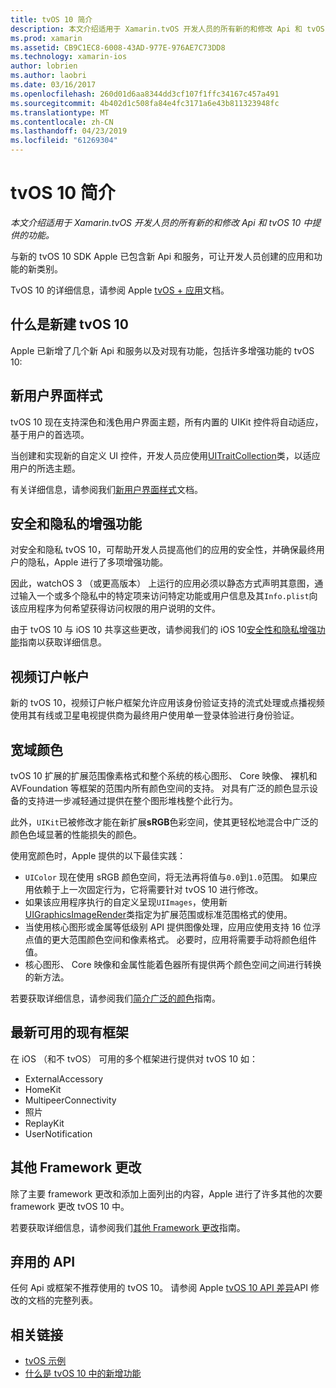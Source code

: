 ```yaml
---
title: tvOS 10 简介
description: 本文介绍适用于 Xamarin.tvOS 开发人员的所有新的和修改 Api 和 tvOS 10 中提供的功能。
ms.prod: xamarin
ms.assetid: CB9C1EC8-6008-43AD-977E-976AE7C73DD8
ms.technology: xamarin-ios
author: lobrien
ms.author: laobri
ms.date: 03/16/2017
ms.openlocfilehash: 260d01d6aa8344dd3cf107f1ffc34167c457a491
ms.sourcegitcommit: 4b402d1c508fa84e4fc3171a6e43b811323948fc
ms.translationtype: MT
ms.contentlocale: zh-CN
ms.lasthandoff: 04/23/2019
ms.locfileid: "61269304"
---
```

# <a name="introduction-to-tvos-10"></a>tvOS 10 简介

_本文介绍适用于 Xamarin.tvOS 开发人员的所有新的和修改 Api 和 tvOS 10 中提供的功能。_

与新的 tvOS 10 SDK Apple 已包含新 Api 和服务，可让开发人员创建的应用和功能的新类别。 

TvOS 10 的详细信息，请参阅 Apple [tvOS + 应用](https://developer.apple.com/tvos/)文档。

## <a name="whats-new-in-tvos-10"></a>什么是新建 tvOS 10

Apple 已新增了几个新 Api 和服务以及对现有功能，包括许多增强功能的 tvOS 10:

## <a name="new-user-interface-styles"></a>新用户界面样式

tvOS 10 现在支持深色和浅色用户界面主题，所有内置的 UIKit 控件将自动适应，基于用户的首选项。

当创建和实现新的自定义 UI 控件，开发人员应使用[UITraitCollection](https://developer.apple.com/reference/uikit/uitraitcollection)类，以适应用户的所选主题。

有关详细信息，请参阅我们[新用户界面样式](~/ios/tvos/platform/user-interface-styles.md)文档。

## <a name="security-and-privacy-enhancements"></a>安全和隐私的增强功能

对安全和隐私 tvOS 10，可帮助开发人员提高他们的应用的安全性，并确保最终用户的隐私，Apple 进行了多项增强功能。

因此，watchOS 3 （或更高版本） 上运行的应用必须以静态方式声明其意图，通过输入一个或多个隐私中的特定项来访问特定功能或用户信息及其`Info.plist`向该应用程序为何希望获得访问权限的用户说明的文件。

由于 tvOS 10 与 iOS 10 共享这些更改，请参阅我们的 iOS 10[安全性和隐私增强功能](~/ios/app-fundamentals/security-privacy.md)指南以获取详细信息。

## <a name="video-subscriber-account"></a>视频订户帐户

新的 tvOS 10，视频订户帐户框架允许应用该身份验证支持的流式处理或点播视频使用其有线或卫星电视提供商为最终用户使用单一登录体验进行身份验证。

<!--To find out more, please see our [Video Subscriber Account](~/ios/platform-features/introduction-to-ios10/video-subscriber-account/) guide.-->

## <a name="wide-color"></a>宽域颜色

tvOS 10 扩展的扩展范围像素格式和整个系统的核心图形、 Core 映像、 裸机和 AVFoundation 等框架的范围内所有颜色空间的支持。 对具有广泛的颜色显示设备的支持进一步减轻通过提供在整个图形堆栈整个此行为。

此外，`UIKit`已被修改才能在新扩展**sRGB**色彩空间，使其更轻松地混合中广泛的颜色色域显著的性能损失的颜色。

使用宽颜色时，Apple 提供的以下最佳实践：

 - `UIColor` 现在使用 sRGB 颜色空间，将无法再将值与`0.0`到`1.0`范围。 如果应用依赖于上一次固定行为，它将需要针对 tvOS 10 进行修改。
 - 如果该应用程序执行的自定义呈现`UIImages`，使用新[UIGraphicsImageRender](https://developer.apple.com/reference/uikit/uigraphicsimagerenderer)类指定为扩展范围或标准范围格式的使用。
 - 当使用核心图形或金属等低级别 API 提供图像处理，应用应使用支持 16 位浮点值的更大范围颜色空间和像素格式。 必要时，应用将需要手动将颜色组件值。
 - 核心图形、 Core 映像和金属性能着色器所有提供两个颜色空间之间进行转换的新方法。

若要获取详细信息，请参阅我们[简介广泛的颜色](~/ios/platform/wide-color.md)指南。

## <a name="newly-available-existing-frameworks"></a>最新可用的现有框架

在 iOS （和不 tvOS） 可用的多个框架进行提供对 tvOS 10 如：

 - ExternalAccessory
 - HomeKit
 - MultipeerConnectivity
 - 照片
 - ReplayKit
 - UserNotification

## <a name="additional-framework-changes"></a>其他 Framework 更改

除了主要 framework 更改和添加上面列出的内容，Apple 进行了许多其他的次要 framework 更改 tvOS 10 中。

若要获取详细信息，请参阅我们[其他 Framework 更改](~/ios/tvos/platform/introduction-to-tvos10/additional-framework-changes.md)指南。

## <a name="deprecated-apis"></a>弃用的 API

任何 Api 或框架不推荐使用的 tvOS 10。 请参阅 Apple [tvOS 10 API 差异](https://developer.apple.com/library/prerelease/content/releasenotes/General/tvOS10APIDiffs/index.html)API 修改的文档的完整列表。



## <a name="related-links"></a>相关链接

- [tvOS 示例](https://developer.xamarin.com/samples/tvos/all/)
- [什么是 tvOS 10 中的新增功能](https://developer.apple.com/library/prerelease/content/releasenotes/General/WhatsNewinTVOS/Articles/tvOS10.html#//apple_ref/doc/uid/TP40017259-SW1)

